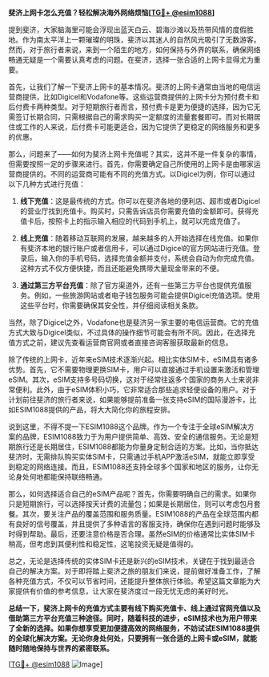 **斐济上网卡怎么充值？轻松解决海外网络烦恼[[TG💪+ @esim1088](https://t.me/s/esim1088)]**

提到斐济，大家脑海里可能会浮现出蓝天白云、碧海沙滩以及热带风情的度假胜地。作为南太平洋上一颗璀璨的明珠，斐济以其迷人的自然风光吸引了无数游客。然而，对于旅行者来说，来到一个陌生的地方，如何保持与外界的联系，确保网络畅通无疑是一个需要认真考虑的问题。在斐济，选择一张合适的上网卡显得尤为重要。

首先，让我们了解一下斐济上网卡的基本情况。斐济的上网卡通常由当地的电信运营商提供，比如Digicel和Vodafone等。这些运营商提供的上网卡分为预付费卡和后付费卡两种类型。对于短期旅行者而言，预付费卡是更为便捷的选择，因为它无需签订长期合同，只需根据自己的需求购买一定额度的流量套餐即可。而对长期居住或工作的人来说，后付费卡可能更适合，因为它提供了更稳定的网络服务和更多的优惠。

那么，问题来了——如何为斐济上网卡充值呢？其实，这并不是一件复杂的事情，但需要按照一定的步骤来进行。首先，你需要确定自己所使用的上网卡是由哪家运营商提供的。不同的运营商可能有不同的充值方式。以Digicel为例，你可以通过以下几种方式进行充值：

1. **线下充值**：这是最传统的方式。你可以在斐济各地的便利店、超市或者Digicel的营业厅找到充值卡。购买时，只需告诉店员你需要充值的金额即可。获得充值卡后，按照卡上的指示输入相应的代码到手机上，就可以完成充值了。

2. **线上充值**：随着移动互联网的发展，越来越多的人开始选择在线充值。如果你有斐济本地的银行账户或者信用卡，可以通过Digicel的官方网站进行充值。登录后，输入你的手机号码，选择充值金额并支付，系统会自动为你完成充值。这种方式不仅方便快捷，而且还能避免携带大量现金带来的不便。

3. **通过第三方平台充值**：除了官方渠道外，还有一些第三方平台也提供充值服务。例如，一些旅游网站或者电子钱包服务可能会提供Digicel充值选项。使用这些平台时，你需要确保其安全性，并仔细阅读相关条款。

当然，除了Digicel之外，Vodafone也是斐济另一家主要的电信运营商。它的充值方式大致与Digicel类似，不过具体的操作细节可能会有所不同。因此，在选择充值方式之前，建议先查看运营商官网或者直接咨询客服获取最新的信息。

除了传统的上网卡，近年来eSIM技术逐渐兴起。相比实体SIM卡，eSIM具有诸多优势。首先，它不需要物理更换SIM卡，用户可以直接通过手机设置来激活和管理eSIM。其次，eSIM支持多号码切换，这对于经常往返多个国家的商务人士来说非常便利。此外，由于eSIM体积小巧，它非常适合那些追求轻便设备的用户。对于计划前往斐济的旅行者来说，如果能够提前准备一张支持eSIM的国际漫游卡，比如ESIM1088提供的产品，将大大简化你的旅程安排。

说到这里，不得不提一下ESIM1088这个品牌。作为一个专注于全球eSIM解决方案的品牌，ESIM1088致力于为用户提供简单、高效、安全的通信服务。无论是短期旅行还是长期居住，ESIM1088都能为你量身定制合适的方案。比如，当你抵达斐济时，无需排队购买实体SIM卡，只需通过手机APP激活eSIM，就能立即享受到稳定的网络连接。而且，ESIM1088还支持全球多个国家和地区的服务，让你无论身处何地都能保持联络畅通。

那么，如何选择适合自己的eSIM产品呢？首先，你需要明确自己的需求。如果你只是短期旅行，可以选择按天计费的流量包；如果是长期居住，则可以考虑包月套餐。其次，要关注产品的覆盖范围和服务质量。ESIM1088的产品在全球范围内都有良好的信号覆盖，并且提供了多种语言的客服支持，确保你在遇到问题时能够及时得到帮助。最后，还要注意价格是否合理。虽然eSIM的价格通常比实体SIM卡稍高，但考虑到其便利性和稳定性，这笔投资无疑是值得的。

总之，无论是选择传统的实体SIM卡还是新兴的eSIM技术，关键在于找到最适合自己的解决方案。对于即将踏上斐济之旅的朋友们来说，提前做好准备工作，了解各种充值方式，不仅可以节省时间，还能提升整体旅行体验。希望这篇文章能为大家提供有价值的参考信息，让大家在斐济度过一段无忧无虑的美好时光。

**总结一下，斐济上网卡的充值方式主要有线下购买充值卡、线上通过官网充值以及借助第三方平台充值三种途径。同时，随着科技的进步，eSIM技术也为用户带来了全新的选择。如果你想享受更加便捷高效的网络服务，不妨试试ESIM1088提供的全球化解决方案。无论你身处何处，只要拥有一张合适的上网卡或eSIM，就能随时随地保持与世界的紧密联系。**

[[TG💪+ @esim1088](https://t.me/s/esim1088) ![Image](https://i.postimg.cc/4NQfJmqS/Snipaste-2025-05-13-00-14-12.png)]